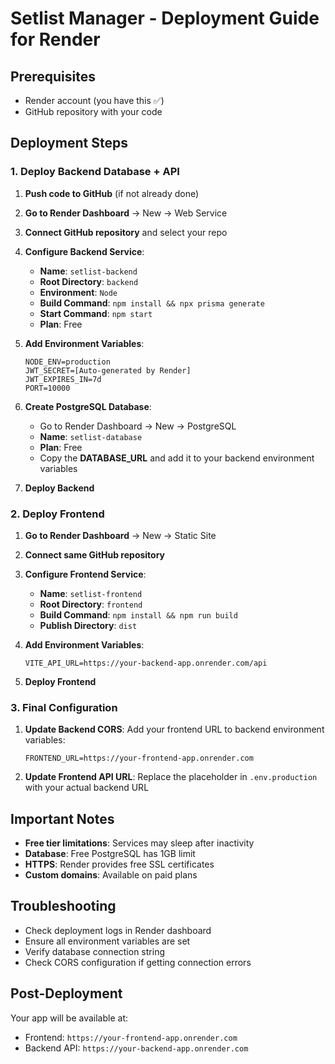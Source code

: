 # Setlist Manager - Deployment Guide for Render

## Prerequisites

- Render account (you have this ✅)
- GitHub repository with your code

## Deployment Steps

### 1. Deploy Backend Database + API

1. **Push code to GitHub** (if not already done)
2. **Go to Render Dashboard** → New → Web Service
3. **Connect GitHub repository** and select your repo
4. **Configure Backend Service**:

   - **Name**: `setlist-backend`
   - **Root Directory**: `backend`
   - **Environment**: `Node`
   - **Build Command**: `npm install && npx prisma generate`
   - **Start Command**: `npm start`
   - **Plan**: Free

5. **Add Environment Variables**:

   ```
   NODE_ENV=production
   JWT_SECRET=[Auto-generated by Render]
   JWT_EXPIRES_IN=7d
   PORT=10000
   ```

6. **Create PostgreSQL Database**:

   - Go to Render Dashboard → New → PostgreSQL
   - **Name**: `setlist-database`
   - **Plan**: Free
   - Copy the **DATABASE_URL** and add it to your backend environment variables

7. **Deploy Backend**

### 2. Deploy Frontend

1. **Go to Render Dashboard** → New → Static Site
2. **Connect same GitHub repository**
3. **Configure Frontend Service**:

   - **Name**: `setlist-frontend`
   - **Root Directory**: `frontend`
   - **Build Command**: `npm install && npm run build`
   - **Publish Directory**: `dist`

4. **Add Environment Variables**:

   ```
   VITE_API_URL=https://your-backend-app.onrender.com/api
   ```

5. **Deploy Frontend**

### 3. Final Configuration

1. **Update Backend CORS**: Add your frontend URL to backend environment variables:

   ```
   FRONTEND_URL=https://your-frontend-app.onrender.com
   ```

2. **Update Frontend API URL**: Replace the placeholder in `.env.production` with your actual backend URL

## Important Notes

- **Free tier limitations**: Services may sleep after inactivity
- **Database**: Free PostgreSQL has 1GB limit
- **HTTPS**: Render provides free SSL certificates
- **Custom domains**: Available on paid plans

## Troubleshooting

- Check deployment logs in Render dashboard
- Ensure all environment variables are set
- Verify database connection string
- Check CORS configuration if getting connection errors

## Post-Deployment

Your app will be available at:

- Frontend: `https://your-frontend-app.onrender.com`
- Backend API: `https://your-backend-app.onrender.com`
